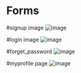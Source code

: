 # Forms

#signup image
![image](https://github.com/VVerma2112/Forms/assets/144432653/b052747c-5495-4108-8b31-4d63b15782f8)

#login image
![image](https://github.com/VVerma2112/Forms/assets/144432653/94b451d1-e667-4ae7-9e62-c2e2cfc16def)

#forget_password
![image](https://github.com/VVerma2112/Forms/assets/144432653/68e6ebb8-b72e-4c58-90df-a6bd16daa625)

#myprofile page
![image](https://github.com/VVerma2112/Forms/assets/144432653/63dc0812-1eed-4402-b9cb-178a55355f5e)

